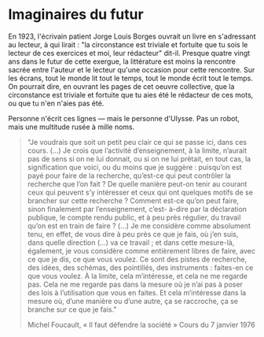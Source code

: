 # Imaginaires du futur

En 1923, l'écrivain patient Jorge Louis Borges ouvrait un livre en s'adressant au lecteur, à qui lirait : "la circonstance est triviale et fortuite que tu sois le lecteur de ces exercices et moi, leur rédacteur" dit-il. Presque quatre vingt ans dans le futur de cette exergue, la littérature est moins la rencontre sacrée entre l'auteur et le lecteur qu'une occasion pour cette rencontre. Sur les écrans, tout le monde lit tout le temps, tout le monde écrit tout le temps. On pourrait dire, en ouvrant les pages de cet oeuvre collective, que la circonstance est triviale et fortuite que tu aies été le rédacteur de ces mots, ou que tu n'en n'aies pas été.

Personne n'écrit ces lignes — mais le personne d'Ulysse. Pas un robot, mais une multitude rusée à mille noms.

> "Je voudrais que soit un petit peu clair ce qui se passe ici, dans ces cours. \(…\) Je crois que l’activité d’enseignement, à la limite, n’aurait pas de sens si on ne lui donnait, ou si on ne lui prêtait, en tout cas, la signification que voici, ou du moins que je suggère : puisqu’on est payé pour faire de la recherche, qu’est-ce qui peut contrôler la recherche que l’on fait ? De quelle manière peut-on tenir au courant ceux qui peuvent s’y intéresser et ceux qui ont quelques motifs de se brancher sur cette recherche ? Comment est-ce qu’on peut faire, sinon finalement par l’enseignement, c’est- à-dire par la déclaration publique, le compte rendu public, et à peu près régulier, du travail qu’on est en train de faire ? \(…\) Je me considère comme absolument tenu, en effet, de vous dire à peu près ce que je fais, où j’en suis, dans quelle direction \(…\) va ce travail ; et dans cette mesure-là, également, je vous considère comme entièrement libres de faire, avec ce que je dis, ce que vous voulez. Ce sont des pistes de recherche, des idées, des schémas, des pointillés, des instruments : faites-en ce que vous voulez. À la limite, cela m’intéresse, et cela ne me regarde pas. Cela ne me regarde pas dans la mesure où je n’ai pas à poser des lois à l’utilisation que vous en faites. Et cela m’intéresse dans la mesure où, d’une manière ou d’une autre, ça se raccroche, ça se branche sur ce que je fais."
>
> Michel Foucault, « Il faut défendre la société » Cours du 7 janvier 1976



